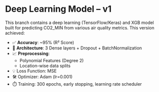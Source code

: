 # Deep Learning Model – v1

This branch contains a deep learning (TensorFlow/Keras) and XGB model built for predicting CO2_MIN from various air quality metrics. This version achieved:

- ✅ **Accuracy**: ~95% (R² Score)
- 🧠 **Architecture**: 3 Dense layers + Dropout + BatchNormalization
- 📈 **Preprocessing**:
  - Polynomial Features (Degree 2)
  - Location-wise data splits
- 💡 Loss Function: MSE
- 🛠️ Optimizer: Adam (lr=0.001)
- ⏱️ Training: 300 epochs, early stopping, learning rate scheduler
